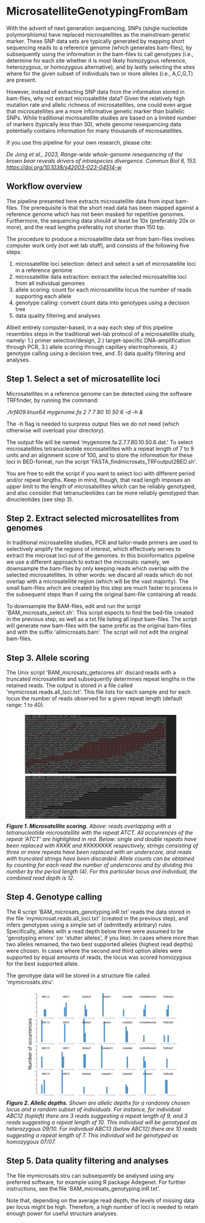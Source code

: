 # MicrosatelliteGenotypingFromBam

With the advent of next generation sequencing, SNPs (single nucleotide polymorphisms) have replaced microsatellites as the mainstream genetic marker. These SNP data sets are typically generated by mapping short sequencing reads to a reference genome (which generates bam-files), by subsequently using the information in the bam-files to call genotypes (i.e., determine for each site whether it is most likely homozygous reference, heterozygous, or homozygous alternative), and by lastly selecting the sites where for the given subset of individuals two or more alleles (i.e., A,C,G,T) are present. 

However, instead of extracting SNP data from the information stored in bam-files, why not extract microsatellite data? Given the relatively high mutation rate and allelic richness of microsatellites, one could even argue that microsatellites are a more informative genetic marker than biallelic SNPs. While traditional microsatellite studies are based on a limited number of markers (typically less than 30), whole genome resequencing data potentially contains information for many thousands of microsatellites.   

If you use this pipeline for your own research, please cite:

*De Jong et al., 2023, Range-wide whole-genome resequencing of the brown bear reveals drivers of intraspecies divergence. Commun Biol 6, 153. https://doi.org/10.1038/s42003-023-04514-w*

## Workflow overview

The pipeline presented here extracts microsatellite data from input bam-files. The prerequisite is that the short read data has been mapped against a reference genome which has not been masked for repetitive genomes. Furthermore, the sequencing data should at least be 10x (preferably 20x or more), and the read lengths preferably not shorter than 150 bp.

The procedure to produce a microsatellite data set from bam-files involves computer work only (not wet lab stuff), and consists of the following five steps:

1. microsatellite loci selection: detect and select a set of microsatellite loci in a reference genome
2. microsatellite data extraction: extract the selected microsatellite loci from all individual genomes
3. allele scoring: count for each microsatellite locus the number of reads supporting each allele  
4. genotype calling: convert count data into genotypes using a decision tree
5. data quality filtering and analyses 

Albeit entirely computer-based, in a way each step of this pipeline resembles steps in the traditional wet-lab protocol of a microsatellite study, namely: 1.) primer selection/design, 2.) target-specific DNA-amplification through PCR, 3.) allele scoring through capillary electrophoresis, 4.) genotype calling using a decision tree, and .5) data quality filtering and analyses.     

## Step 1. Select a set of microsatellite loci

Microsatellites in a reference genome can be detected using the software TRFfinder, by running the command:

*./trf409.linux64 mygenome.fa 2 7 7 80 10 50 6 -d -h &*

The -h flag is needed to surpress output files we do not need (which otherwise will overload your directory).

The output file will be named 'mygenome.fa.2.7.7.80.10.50.6.dat.' To select microsatellites tetranucleotide microsatellites with a repeat length of 7 to 9 units and an alignment score of 100, and to store the information for these loci in BED-format, run the script 'FASTA_findmicrosats_TRFoutput2BED.sh'. 

You are free to edit the script if you want to select loci with different period and/or repeat lengths. Keep in mind, though, that read length imposes an upper limit to the length of microsatellites which can be reliably genotyped, and also consider that tetranucleotides can be more reliably genotyped than dinucleotides (see step 3).

## Step 2. Extract selected microsatellites from genomes 

In traditional microsatellite studies, PCR and tailor-made primers are used to selectively amplify the regions of interest, which effectively serves to extract the microsat loci out of the genomes. In this bioinformatics pipeline we use a different approach to extract the microsats: namely, we downsample the bam-files by only keeping reads which overlap with the selected microsatellites. In other words: we discard all reads which do not overlap with a microsatellite region (which will be the vast majority). The small bam-files which are created by this step are much faster to process in the subsequent steps than if using the original bam-file containing all reads.

To downsample the BAM-files, edit and run the script 'BAM_microsats_select.sh'. This script expects to find the bed-file created in the previous step, as well as a txt.file listing all input bam-files.
The script will generate new bam-files with the same prefix as the original bam-files and with the suffix 'allmicrosats.bam'. The script will not edit the original bam-files.

## Step 3. Allele scoring

The Unix script 'BAM_microsats_getscores.sh' discard reads with a truncated microsatellite and subsequently determines repeat lengths in the retained reads. The output is stored in a file called 'mymicrosat.reads.all_loci.txt'. This file lists for each sample and for each locus the number of reads observed for a given repeat length (default range: 1 to 40). 

![alt text](https://github.com/mennodejong1986/MicrosatelliteGenotypingFromBam/blob/main/Microsatellite_genotyping_step3.png)
***Figure 1. Microsatellite scoring.*** *Above: reads overlapping with a tetranucleotide microsatellite with the repeat ATCT. All occurrences of the repeat 'ATCT' are highlighted in red. Below: single and double repeats have been replaced with KKKK and KKKKKKKK respectively, strings consisting of three or more repeats have been replaced with an underscore, and reads with truncated strings have been discarded. Allele counts can be obtained by counting for each read the number of underscores and by dividing this number by the period length (4). For this particular locus and individual, the combined read depth is 12.* 

## Step 4. Genotype calling

The R script 'BAM_microsats_genotyping.inR.txt' reads the data stored in the file 'mymicrosat.reads.all_loci.txt' (created in the previous step), and infers genotypes using a simple set of (admittedly arbitrary) rules. Specifically, alleles with a read depth below three were assumed to be 'genotyping errors' (or 'stutter alleles', if you like). In cases where more than two alleles remained, the two best supported alleles (highest read depths) were chosen. In cases where the second and third option alleles were supported by equal amounts of reads, the locus was scored homozygous for the best supported allele.

The genotype data will be stored in a structure file called 'mymicrosats.stru'.

![alt text](https://github.com/mennodejong1986/MicrosatelliteGenotypingFromBam/blob/main/Microsatellite_genotyping_step4.png)
***Figure 2. Allelic depths.*** *Shown are allelic depths for a randomly chosen locus and a random subset of individuals. For instance, for individual ABC12 (topleft) there are 3 reads suggesting a repeat length of 9, and 3 reads suggesting a repeat length of 10. This individual will be genotyped as heterozygous 09/10. For individual ABC13 (below ABC12) there are 10 reads suggesting a repeat length of 7. This individual will be genotyped as homozygous 07/07.* 


## Step 5. Data quality filtering and analyses

The file mymicrosats.stru can subsequently be analysed using any preferred software, for example using R package Adegenet. For further instructions, see the file 'BAM_microsats_genotyping.inR.txt'.

Note that, depending on the average read depth, the levels of missing data per locus might be high. Therefore, a high number of loci is needed to retain enough power for useful structure analyses.



